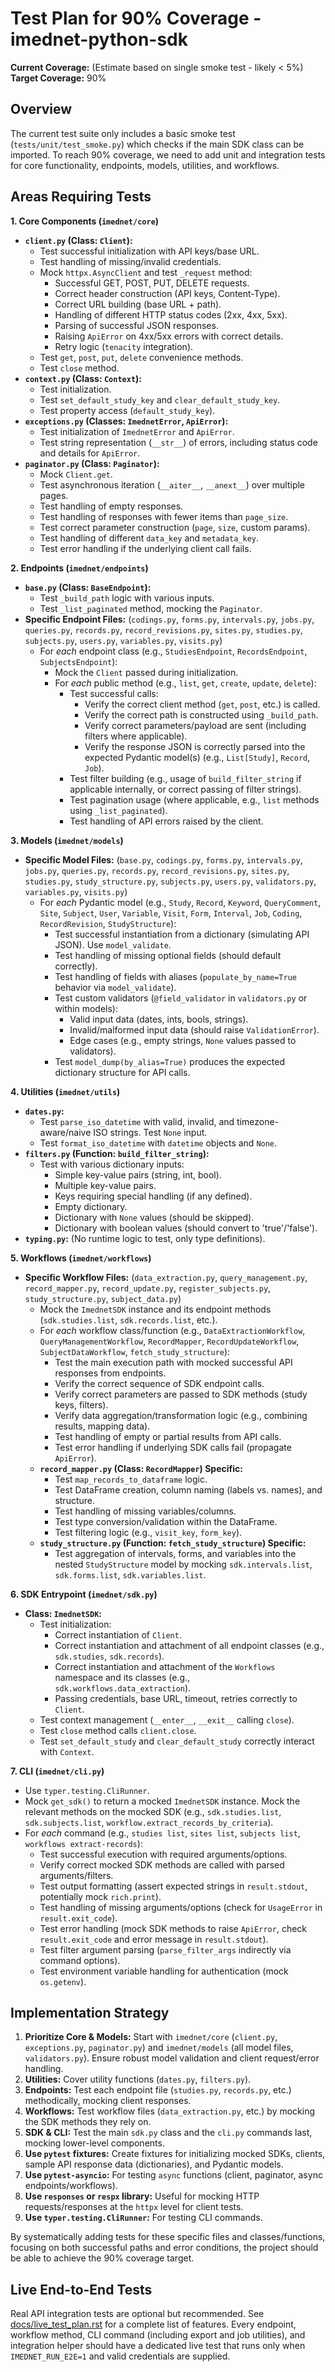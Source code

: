 # Test Plan for 90% Coverage - imednet-python-sdk

**Current Coverage:** (Estimate based on single smoke test - likely < 5%)
**Target Coverage:** 90%

## Overview

The current test suite only includes a basic smoke test (`tests/unit/test_smoke.py`) which checks if the main SDK class can be imported. To reach 90% coverage, we need to add unit and integration tests for core functionality, endpoints, models, utilities, and workflows.

## Areas Requiring Tests

**1. Core Components (`imednet/core`)**

* **`client.py` (Class: `Client`):**
  * Test successful initialization with API keys/base URL.
  * Test handling of missing/invalid credentials.
  * Mock `httpx.AsyncClient` and test `_request` method:
    * Successful GET, POST, PUT, DELETE requests.
    * Correct header construction (API keys, Content-Type).
    * Correct URL building (base URL + path).
    * Handling of different HTTP status codes (2xx, 4xx, 5xx).
    * Parsing of successful JSON responses.
    * Raising `ApiError` on 4xx/5xx errors with correct details.
    * Retry logic (`tenacity` integration).
  * Test `get`, `post`, `put`, `delete` convenience methods.
  * Test `close` method.
* **`context.py` (Class: `Context`):**
  * Test initialization.
  * Test `set_default_study_key` and `clear_default_study_key`.
  * Test property access (`default_study_key`).
* **`exceptions.py` (Classes: `ImednetError`, `ApiError`):**
  * Test initialization of `ImednetError` and `ApiError`.
  * Test string representation (`__str__`) of errors, including status code and details for `ApiError`.
* **`paginator.py` (Class: `Paginator`):**
  * Mock `Client.get`.
  * Test asynchronous iteration (`__aiter__`, `__anext__`) over multiple pages.
  * Test handling of empty responses.
  * Test handling of responses with fewer items than `page_size`.
  * Test correct parameter construction (`page`, `size`, custom params).
  * Test handling of different `data_key` and `metadata_key`.
  * Test error handling if the underlying client call fails.

**2. Endpoints (`imednet/endpoints`)**

* **`base.py` (Class: `BaseEndpoint`):**
  * Test `_build_path` logic with various inputs.
  * Test `_list_paginated` method, mocking the `Paginator`.
* **Specific Endpoint Files:** (`codings.py`, `forms.py`, `intervals.py`, `jobs.py`, `queries.py`, `records.py`, `record_revisions.py`, `sites.py`, `studies.py`, `subjects.py`, `users.py`, `variables.py`, `visits.py`)
  * For *each* endpoint class (e.g., `StudiesEndpoint`, `RecordsEndpoint`, `SubjectsEndpoint`):
    * Mock the `Client` passed during initialization.
    * For *each* public method (e.g., `list`, `get`, `create`, `update`, `delete`):
      * Test successful calls:
        * Verify the correct client method (`get`, `post`, etc.) is called.
        * Verify the correct path is constructed using `_build_path`.
        * Verify correct parameters/payload are sent (including filters where applicable).
        * Verify the response JSON is correctly parsed into the expected Pydantic model(s) (e.g., `List[Study]`, `Record`, `Job`).
      * Test filter building (e.g., usage of `build_filter_string` if applicable internally, or correct passing of filter strings).
      * Test pagination usage (where applicable, e.g., `list` methods using `_list_paginated`).
      * Test handling of API errors raised by the client.

**3. Models (`imednet/models`)**

* **Specific Model Files:** (`base.py`, `codings.py`, `forms.py`, `intervals.py`, `jobs.py`, `queries.py`, `records.py`, `record_revisions.py`, `sites.py`, `studies.py`, `study_structure.py`, `subjects.py`, `users.py`, `validators.py`, `variables.py`, `visits.py`)
  * For *each* Pydantic model (e.g., `Study`, `Record`, `Keyword`, `QueryComment`, `Site`, `Subject`, `User`, `Variable`, `Visit`, `Form`, `Interval`, `Job`, `Coding`, `RecordRevision`, `StudyStructure`):
    * Test successful instantiation from a dictionary (simulating API JSON). Use `model_validate`.
    * Test handling of missing optional fields (should default correctly).
    * Test handling of fields with aliases (`populate_by_name=True` behavior via `model_validate`).
    * Test custom validators (`@field_validator` in `validators.py` or within models):
      * Valid input data (dates, ints, bools, strings).
      * Invalid/malformed input data (should raise `ValidationError`).
      * Edge cases (e.g., empty strings, `None` values passed to validators).
    * Test `model_dump(by_alias=True)` produces the expected dictionary structure for API calls.

**4. Utilities (`imednet/utils`)**

* **`dates.py`:**
  * Test `parse_iso_datetime` with valid, invalid, and timezone-aware/naive ISO strings. Test `None` input.
  * Test `format_iso_datetime` with `datetime` objects and `None`.
* **`filters.py` (Function: `build_filter_string`):**
  * Test with various dictionary inputs:
    * Simple key-value pairs (string, int, bool).
    * Multiple key-value pairs.
    * Keys requiring special handling (if any defined).
    * Empty dictionary.
    * Dictionary with `None` values (should be skipped).
    * Dictionary with boolean values (should convert to 'true'/'false').
* **`typing.py`:** (No runtime logic to test, only type definitions).

**5. Workflows (`imednet/workflows`)**

* **Specific Workflow Files:** (`data_extraction.py`, `query_management.py`, `record_mapper.py`, `record_update.py`, `register_subjects.py`, `study_structure.py`, `subject_data.py`)
  * Mock the `ImednetSDK` instance and its endpoint methods (`sdk.studies.list`, `sdk.records.list`, etc.).
  * For *each* workflow class/function (e.g., `DataExtractionWorkflow`, `QueryManagementWorkflow`, `RecordMapper`, `RecordUpdateWorkflow`, `SubjectDataWorkflow`, `fetch_study_structure`):
    * Test the main execution path with mocked successful API responses from endpoints.
    * Verify the correct sequence of SDK endpoint calls.
    * Verify correct parameters are passed to SDK methods (study keys, filters).
    * Verify data aggregation/transformation logic (e.g., combining results, mapping data).
    * Test handling of empty or partial results from API calls.
    * Test error handling if underlying SDK calls fail (propagate `ApiError`).
  * **`record_mapper.py` (Class: `RecordMapper`) Specific:**
    * Test `map_records_to_dataframe` logic.
    * Test DataFrame creation, column naming (labels vs. names), and structure.
    * Test handling of missing variables/columns.
    * Test type conversion/validation within the DataFrame.
    * Test filtering logic (e.g., `visit_key`, `form_key`).
  * **`study_structure.py` (Function: `fetch_study_structure`) Specific:**
    * Test aggregation of intervals, forms, and variables into the nested `StudyStructure` model by mocking `sdk.intervals.list`, `sdk.forms.list`, `sdk.variables.list`.

**6. SDK Entrypoint (`imednet/sdk.py`)**

* **Class: `ImednetSDK`:**
  * Test initialization:
    * Correct instantiation of `Client`.
    * Correct instantiation and attachment of all endpoint classes (e.g., `sdk.studies`, `sdk.records`).
    * Correct instantiation and attachment of the `Workflows` namespace and its classes (e.g., `sdk.workflows.data_extraction`).
    * Passing credentials, base URL, timeout, retries correctly to `Client`.
  * Test context management (`__enter__`, `__exit__` calling `close`).
  * Test `close` method calls `client.close`.
  * Test `set_default_study` and `clear_default_study` correctly interact with `Context`.

**7. CLI (`imednet/cli.py`)**

* Use `typer.testing.CliRunner`.
* Mock `get_sdk()` to return a mocked `ImednetSDK` instance. Mock the relevant methods on the mocked SDK (e.g., `sdk.studies.list`, `sdk.subjects.list`, `workflow.extract_records_by_criteria`).
* For *each* command (e.g., `studies list`, `sites list`, `subjects list`, `workflows extract-records`):
  * Test successful execution with required arguments/options.
  * Verify correct mocked SDK methods are called with parsed arguments/filters.
  * Test output formatting (assert expected strings in `result.stdout`, potentially mock `rich.print`).
  * Test handling of missing arguments/options (check for `UsageError` in `result.exit_code`).
  * Test error handling (mock SDK methods to raise `ApiError`, check `result.exit_code` and error message in `result.stdout`).
  * Test filter argument parsing (`parse_filter_args` indirectly via command options).
  * Test environment variable handling for authentication (mock `os.getenv`).

## Implementation Strategy

1. **Prioritize Core & Models:** Start with `imednet/core` (`client.py`, `exceptions.py`, `paginator.py`) and `imednet/models` (all model files, `validators.py`). Ensure robust model validation and client request/error handling.
2. **Utilities:** Cover utility functions (`dates.py`, `filters.py`).
3. **Endpoints:** Test each endpoint file (`studies.py`, `records.py`, etc.) methodically, mocking client responses.
4. **Workflows:** Test workflow files (`data_extraction.py`, etc.) by mocking the SDK methods they rely on.
5. **SDK & CLI:** Test the main `sdk.py` class and the `cli.py` commands last, mocking lower-level components.
6. **Use `pytest` fixtures:** Create fixtures for initializing mocked SDKs, clients, sample API response data (dictionaries), and Pydantic models.
7. **Use `pytest-asyncio`:** For testing `async` functions (client, paginator, async endpoints/workflows).
8. **Use `responses` or `respx` library:** Useful for mocking HTTP requests/responses at the `httpx` level for client tests.
9. **Use `typer.testing.CliRunner`:** For testing CLI commands.

By systematically adding tests for these specific files and classes/functions, focusing on both successful paths and error conditions, the project should be able to achieve the 90% coverage target.

## Live End-to-End Tests

Real API integration tests are optional but recommended. See
[docs/live_test_plan.rst](../docs/live_test_plan.rst) for a complete list of
features. Every endpoint, workflow method, CLI
command (including export and job utilities), and integration helper should have a
dedicated live test that runs only when `IMEDNET_RUN_E2E=1` and valid credentials are
supplied.
